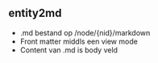 ##  entity2md

* .md bestand op /node/{nid}/markdown
* Front matter middls een view mode
* Content van .md is body veld
